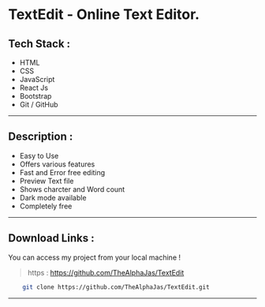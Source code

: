 # TextEdit - Online Text Editor.
## **Tech Stack** : 
* HTML
* CSS
* JavaScript
* React Js
* Bootstrap
* Git / GitHub
___
## **Description** : 
* Easy to Use
* Offers various features
* Fast and Error free editing
* Preview Text file
* Shows charcter and Word count
* Dark mode available
* Completely free



___
## **Download Links** : 
You can access my project from your local machine !
>https : https://github.com/TheAlphaJas/TextEdit

```bash
    git clone https://github.com/TheAlphaJas/TextEdit.git
```
___
